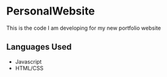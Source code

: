 # PersonalWebsite

This is the code I am developing for my new portfolio website

## Languages Used

- Javascript
- HTML/CSS
